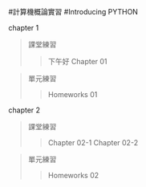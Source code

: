 #計算機概論實習
#Introducing PYTHON

   chapter 1
   >課堂練習
   >>下午好
   >>Chapter 01
   
   >單元練習
   >>Homeworks 01

   chapter 2
   >課堂練習
   >>Chapter 02-1
   >>Chapter 02-2
   
   >單元練習
   >>Homeworks 02
